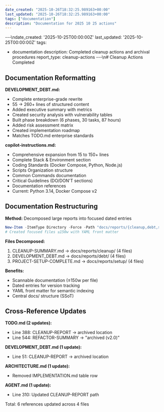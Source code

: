 ```yaml
---
date_created: "2025-10-26T18:32:25.989163+00:00"
last_updated: "2025-10-26T18:32:25.989163+00:00"
tags: ["documentation"]
description: "Documentation for 2025 10 25 actions"
---
```


---\ndate_created: '2025-10-25T00:00:00Z'
last_updated: '2025-10-25T00:00:00Z'
tags:

- documentation
  description: Completed cleanup actions and archival procedures
  report_type: cleanup-actions
  ---\n# Cleanup Actions Completed

## Documentation Reformatting

**DEVELOPMENT_DEBT.md:**

- Complete enterprise-grade rewrite
- 55 → 260+ lines of structured content
- Added executive summary with metrics
- Created security analysis with vulnerability tables
- Built phase breakdown (6 phases, 30 tasks, 87 hours)
- Added risk assessment matrix
- Created implementation roadmap
- Matches TODO.md enterprise standards

**copilot-instructions.md:**

- Comprehensive expansion from 15 to 150+ lines
- Complete Stack & Environment section
- Coding Standards (Docker Compose, Python, Node.js)
- Scripts Organization structure
- Common Commands documentation
- Critical Guidelines (DO/DON'T sections)
- Documentation references
- Current: Python 3.14, Docker Compose v2

## Documentation Restructuring

**Method:** Decomposed large reports into focused dated entries

```powershell
New-Item -ItemType Directory -Force -Path "docs/reports/{cleanup,debt,setup}"
# Created focused files ≤150w with YAML front matter
```

**Files Decomposed:**

1. CLEANUP-SUMMARY.md → docs/reports/cleanup/ (4 files)
2. DEVELOPMENT_DEBT.md → docs/reports/debt/ (4 files)
3. PROJECT-SETUP-COMPLETE.md → docs/reports/setup/ (4 files)

**Benefits:**

- Scannable documentation (≤150w per file)
- Dated entries for version tracking
- YAML front matter for semantic indexing
- Central docs/ structure (SSoT)

## Cross-Reference Updates

**TODO.md (2 updates):**

- Line 388: CLEANUP-REPORT → archived location
- Line 544: REFACTOR-SUMMARY → "archived (v2.0)"

**DEVELOPMENT_DEBT.md (1 update):**

- Line 51: CLEANUP-REPORT → archived location

**ARCHITECTURE.md (1 update):**

- Removed IMPLEMENTATION.md table row

**AGENT.md (1 update):**

- Line 310: Updated CLEANUP-REPORT path

Total: 6 references updated across 4 files
